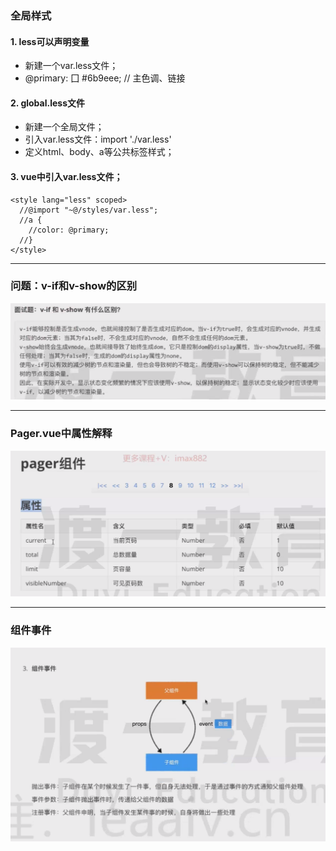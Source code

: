 ### 全局样式
#### 1. less可以声明变量
- 新建一个var.less文件；
- @primary: 囗 #6b9eee; // 主色调、链接

#### 2. global.less文件
- 新建一个全局文件；
- 引入var.less文件：import './var.less'
- 定义html、body、a等公共标签样式；

#### 3. vue中引入var.less文件；
```vue
<style lang="less" scoped>
  //@import "~@/styles/var.less";
  //a {
    //color: @primary;
  //}
</style>
```
<hr>

### 问题：v-if和v-show的区别
![](../图集/07-组件事件-分页组件-v-if和v-show的区别.png)
<hr>

### Pager.vue中属性解释
![](../图集/07-组件事件-分页组件-pager组件属性解释.png)
<hr>

### 组件事件
![](../图集/07-组件事件-组件事件.png)
